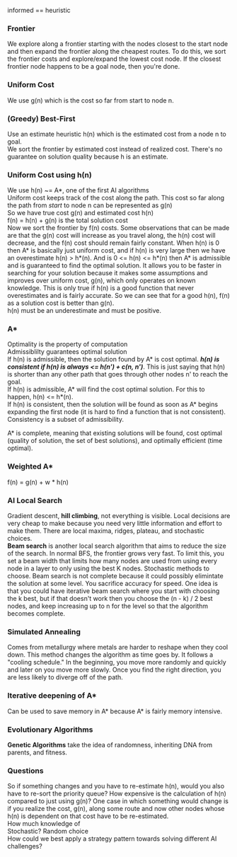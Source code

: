 informed == heuristic

### Frontier
We explore along a frontier starting with the nodes closest to the start node and then expand the frontier along the cheapest routes. To do this, we sort the frontier costs and explore/expand the lowest cost node. If the closest frontier node happens to be a goal node, then you're done.  

### Uniform Cost
We use g(n) which is the cost so far from start to node n. 

### (Greedy) Best-First
Use an estimate heuristic h(n) which is the estimated cost from a node n to goal.  
We sort the frontier by estimated cost instead of realized cost. There's no guarantee on solution quality because h is an estimate.  

### Uniform Cost using h(n)
We use h(n) ~= A*, one of the first AI algorithms  
Uniform cost keeps track of the cost along the path. This cost so far along the path from *start* to node n can be represented as g(n)  
So we have true cost g(n) and estimated cost h(n)  
f(n) = h(n) + g(n) is the total solution cost  
Now we sort the frontier by f(n) costs. Some observations that can be made are that the g(n) cost will increase as you travel along, the h(n) cost will decrease, and the f(n) cost should remain fairly constant. When h(n) is 0 then A* is basically just uniform cost, and if h(n) is very large then we have an overestimate h(n) > h*(n). And is 0 <= h(n) <= h*(n) then A* is admissible and is guaranteed to find the optimal solution. It allows you to be faster in searching for your solution because it makes some assumptions and improves over uniform cost, g(n), which only operates on known knowledge. This is only true if h(n) is a good function that never overestimates and is fairly accurate. So we can see that for a good h(n), f(n) as a solution cost is better than g(n).  
h(n) must be an underestimate and must be positive.  

### A*
Optimality is the property of computation  
Admissiblilty guarantees optimal solution  
If h(n) is admissible, then the solution found by A* is cost optimal. ***h(n) is consistent if h(n) is always <= h(n') + c(n, n')***. This is just saying that h(n) is shorter than any other path that goes through other nodes n' to reach the goal.  
If h(n) is admissible, A* will find the cost optimal solution. For this to happen, h(n) <= h*(n).   
If h(n) is consistent, then the solution will be found as soon as A* begins expanding the first node (it is hard to find a function that is not consistent).  
Consistency is a subset of admissibility.  
  
A* is complete, meaning that existing solutions will be found, cost optimal (quality of solution, the set of best solutions), and optimally efficient (time optimal).  

### Weighted A*
f(n) = g(n) + w * h(n)

### AI Local Search
Gradient descent, **hill climbing**, not everything is visible. Local decisions are very cheap to make because you need very little information and effort to make them. There are local maxima, ridges, plateau, and stochastic choices.   
**Beam search** is another local search algorithm that aims to reduce the size of the search. In normal BFS, the frontier grows very fast. To limit this, you set a beam width that limits how many nodes are used from using every node in a layer to only using the best K nodes. Stochastic methods to choose. Beam search is not complete because it could possibly elimintate the solution at some level. You sacrifice accuracy for speed. One idea is that you could have iterative beam search where you start with choosing the k best, but if that doesn't work then you choose the (n - k) / 2 best nodes, and keep increasing up to n for the level so that the algorithm becomes complete. 

### Simulated Annealing
Comes from metallurgy where metals are harder to reshape when they cool down. This method changes the algorithm as time goes by. It follows a "cooling schedule." In the beginning, you move more randomly and quickly and later on you move more slowly. Once you find the right direction, you are less likely to diverge off of the path. 

### Iterative deepening of A*
Can be used to save memory in A* because A* is fairly memory intensive. 

### Evolutionary Algorithms
**Genetic Algorithms** take the idea of randomness, inheriting DNA from parents, and fitness. 

### Questions
So if something changes and you have to re-estimate h(n), would you also have to re-sort the priority queue? How expensive is the calculation of h(n) compared to just using g(n)? One case in which something would change is if you realize the cost, g(n), along some route and now other nodes whose h(n) is dependent on that cost have to be re-estimated.  
How much knowledge of  
Stochastic? Random choice  
How could we best apply a strategy pattern towards solving different AI challenges?